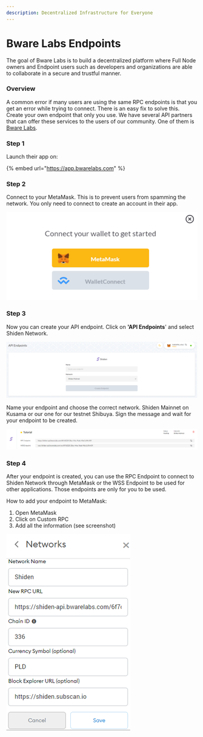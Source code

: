 ```yaml
---
description: Decentralized Infrastructure for Everyone
---
```


# Bware Labs Endpoints



The goal of Bware Labs is to build a decentralized platform where Full Node owners and Endpoint users such as developers and organizations are able to collaborate in a secure and trustful manner.&#x20;

### Overview

A common error if many users are using the same RPC endpoints is that you get an error while trying to connect. There is an easy fix to solve this. Create your own endpoint that only you use. We have several API partners that can offer these services to the users of our community. One of them is [Bware Labs](https://bwarelabs.com).

### Step 1

Launch their app on:

{% embed url="https://app.bwarelabs.com" %}

### Step 2

Connect to your MetaMask. This is to prevent users from spamming the network. You only need to connect to create an account in their app.

![](<../../.gitbook/assets/image (110) (1) (1).png>)

### **Step 3**

Now you can create your API endpoint. Click on **'API Endpoints**' and select Shiden Network.

![You can select endpoint for Shibuya or Shiden.](<../../.gitbook/assets/image (108) (1) (1).png>)

Name your endpoint and choose the correct network. Shiden Mainnet on Kusama or our one for our testnet Shibuya. Sign the message and wait for your endpoint to be created.

![](<../../.gitbook/assets/image (113).png>)

### Step 4

After your endpoint is created, you can use the RPC Endpoint to connect to Shiden Network through MetaMask or the WSS Endpoint to be used for other applications. Those endpoints are only for you to be used.

How to add your endpoint to MetaMask:

1. Open MetaMask
2. Click on Custom RPC
3. Add all the information (see screenshot)

![MetaMask - Custom RPC](<../../.gitbook/assets/image (109) (1).png>)

